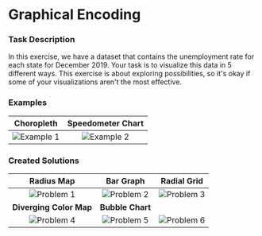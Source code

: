 # Graphical Encoding
### Task Description
In this exercise, we have a dataset that contains the unemployment rate for each state for December 2019. Your task is to visualize this data in 5 different ways. This exercise is about exploring possibilities, so it's okay if some of your visualizations aren't the most effective.

### Examples
| Choropleth| Speedometer Chart| 
| :-------------: |:-------------:|
| ![Example 1](https://github.com/CarolineNB/InformationVisualization/blob/master/Exercises/Graphical%20Encoding/demo/Example1.PNG) | ![Example 2](https://github.com/CarolineNB/InformationVisualization/blob/master/Exercises/Graphical%20Encoding/demo/Example2.PNG) | 

### Created Solutions
| Radius Map | Bar Graph | Radial Grid |
| :-------------: |:-------------:|:-------------:| 
| ![Problem 1](https://github.com/CarolineNB/InformationVisualization/blob/master/Exercises/Graphical%20Encoding/demo/Problem1.PNG) | ![Problem 2](https://github.com/CarolineNB/InformationVisualization/blob/master/Exercises/Graphical%20Encoding/demo/Problem2.PNG) | ![Problem 3](https://github.com/CarolineNB/InformationVisualization/blob/master/Exercises/Graphical%20Encoding/demo/Problem3.PNG) |
| **Diverging Color Map**| **Bubble Chart**|
| ![Problem 4](https://github.com/CarolineNB/InformationVisualization/blob/master/Exercises/Graphical%20Encoding/demo/Problem4.PNG) | ![Problem 5](https://github.com/CarolineNB/InformationVisualization/blob/master/Exercises/Graphical%20Encoding/demo/Problem5.PNG) | ![Problem 6](https://github.com/CarolineNB/InformationVisualization/blob/master/Exercises/Graphical%20Encoding/demo/Problem6.PNG) | 
